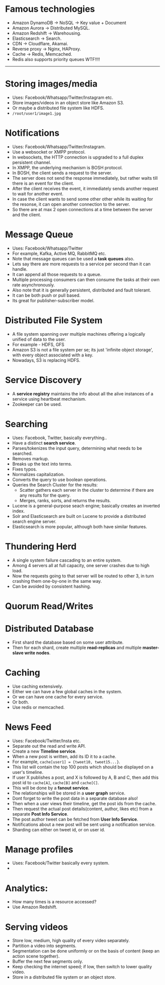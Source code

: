 # Famous technologies
- Amazon DynamoDB -> NoSQL -> Key value + Document
- Amazon Aurora -> Distributed MySQL.
- Amazon Redshift -> Warehousing.
- Elasticsearch -> Search.
- CDN -> Cloudflare, Akamai.
- Reverse proxy -> Nginx, HAProxy.
- Cache -> Redis, Memcached.
- Redis also supports priority queues WTF!!!!

-------

# Storing images/media
- Uses: Facebook/Whatsapp/Twitter/Instagram etc.
- Store images/videos in an object store like Amazon S3.
- Or maybe a distributed file system like HDFS.
- `/root/user1/image1.jpg`

# Notifications
- Uses: Facebook/Whatsapp/Twitter/Instagram.
- Use a websocket or XMPP protocol.
- In websockets, the HTTP connection is upgraded to a full duplex persistent channel.
- In XMPP, the underlying mechanism is BOSH protocol.
- In BOSH, the client sends a request to the server.
- The server does not send the response immediately, but rather waits till there is an event for the client.
- After the client receives the event, it immediately sends another request to wait for another event.
- In case the client wants to send some other other while its waiting for the resonse, it can open another connection to the server.
- So there are at max 2 open connections at a time between the server and the client.

# Message Queue
- Uses: Facebook/Whatsapp/Twitter
- For example, Kafka, Active MQ, RabbitMQ etc.
- Note that message queues can be used a **task queues** also.
- Lets say there are more requests to a service per second than it can handle.
- It can append all those requests to a queue.
- Multiple processing consumers can then consume the tasks at their own rate asynchronously.
- Also note that it is generally persistent, distributed and fault tolerant.
- It can be both push or pull based.
- Its great for publisher-subscriber model.

# Distributed File System
- A file system spanning over multiple machines offering a logically unified of data to the user.
- For example - HDFS, GFS
- Amazon S3 is not a file system per se; its just 'infinite object storage', with every object associated with a key.
- Nowadays, S3 is replacing HDFS.

# Service Discovery
- A **service registry** maintains the info about all the alive instances of a service using heartbeat mechanism.
- Zookeeper can be used.

# Searching
- Uses: Facebook, Twitter, basically everything..
- Have a distinct **search service**.
- Parses/tokenizes the input query, determining what needs to be searched.
- Removes markup.
- Breaks up the text into terms.
- Fixes typos.
- Normalizes capitalization.
- Converts the query to use boolean operations.
- Queries the Search Cluster for the results:
  - Scatter gathers each server in the cluster to determine if there are any results for the query.
  - Merges, ranks, sorts, and returns the results.
- Lucene is a general-purpose seach engine; basically creates an inverted index.
- Solr and Elasticsearch are built on Lucene to provide a distributed search engine server.
- Elasticsearch is more popular, although both have similar features.

# Thundering Herd
- A single system failure cascading to an entire system.
- Among 4 servers all at full capacity, one server crashes due to high load.
- Now the requests going to that server will be routed to other 3, in turn crashing them one-by-one in the same way.
- Can be avoided by consistent hashing.

 
# Quorum Read/Writes

# Distributed Database
- First shard the database based on some user attribute.
- Then for each shard, create multiple **read-replicas** and multiple **master-slave write nodes**.

# Caching
- Use caching extensively.
- Either we can have a few global caches in the system.
- Or we can have one cache for every service.
- Or both.
- Use redis or memcached.

# News Feed
- Uses: Facebook/Twitter/Insta etc.
- Separate out the read and write API.
- Create a new **Timeline service**.
- When a new post is written, add its ID it to a cache.
- For example, `cache[user1] = {tweet10, tweet15...}`.
- This list will contain the top 100 posts which should be displayed on a user's timeline.
- If user X publishes a post, and X is followed by A, B and C, then add this post id to `cache[A]`, `cache[B]` and `cache[C]`.
- This will be done by a **fanout service**.
- The relationships will be stored in a **user graph** service.
- Dont forget to write the post data in a separate database also!
- Then when a user views their timeline, get the post ids from the cache.
- Then request the actual post details(content, author, likes etc) from a separate **Post Info Service**.
- The post author tweet can be fetched from **User Info Service**.
- Notifications about a new post will be sent using a notification service.
- Sharding can either on tweet id, or on user id.


# Manage profiles
- Uses: Facebook/Twitter basically every system.
- 

# Analytics:
- How many times is a resource accessed?
- Use Amazon Redshift.

# Serving videos
- Store low, medium, high quality of every video separately.
- Partition a video into segments.
- Segmentation can be done uniformly or on the basis of content (keep an action scene together).
- Buffer the next few segments only.
- Keep checking the internet speed; if low, then switch to lower quality video.
- Store in a distributed file system or an object store.